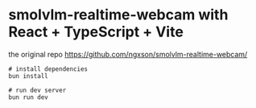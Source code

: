 # smolvlm-realtime-webcam with React + TypeScript + Vite
the original repo
https://github.com/ngxson/smolvlm-realtime-webcam/


```shell
# install dependencies
bun install

# run dev server
bun run dev 
```
